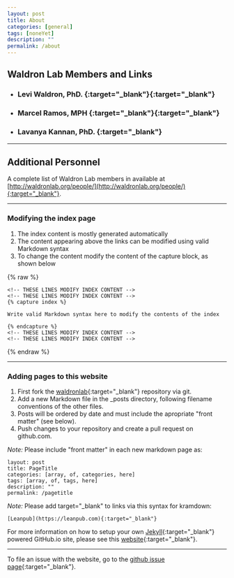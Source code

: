 ```yaml
---
layout: post
title: About
categories: [general]
tags: [noneYet]
description: ""
permalink: /about
---
```


## Waldron Lab Members and Links

* ### Levi Waldron, PhD. [<i class="fa fa-github icon-link"></i>](https://github.com/lwaldron){:target="_blank"}[<i class="fa fa-twitter  icon-link"></i>](https://twitter.com/LeviWaldron1){:target="_blank"}
* ### Marcel Ramos, MPH [<i class="fa fa-github  icon-link"></i>](https://github.com/LiNk-NY){:target="_blank"}[<i class="fa fa-twitter  icon-link"></i>](https://twitter.com/M2RUseR){:target="_blank"}
* ### Lavanya Kannan, PhD. [<i class="fa fa-github  icon-link"></i>](https://github.com/lavkan){:target="_blank"}
---

## Additional Personnel

A complete list of Waldron Lab members in available at [http://waldronlab.org/people/](http://waldronlab.org/people/){:target="_blank"}.

---

### Modifying the index page

1. The index content is mostly generated automatically
2. The content appearing above the links can be modified using valid Markdown syntax
3. To change the content modify the content of the capture block, as shown below

{% raw %}
~~~~~~
<!-- THESE LINES MODIFY INDEX CONTENT -->
<!-- THESE LINES MODIFY INDEX CONTENT -->
{% capture index %}

Write valid Markdown syntax here to modify the contents of the index

{% endcapture %}
<!-- THESE LINES MODIFY INDEX CONTENT -->
<!-- THESE LINES MODIFY INDEX CONTENT -->
~~~~~~
{% endraw %}

---

### Adding pages to this website

1. First fork the [waldronlab][]{:target="_blank"} repository via git.
2. Add a new Markdown file in the _posts directory, following filename conventions of the other files.
3. Posts will be ordered by date and must include the apropriate "front matter" (see below).
4. Push changes to your repository and create a pull request on github.com.

*Note:* Please include "front matter" in each new markdown page as:

~~~~~~
layout: post
title: PageTitle
categories: [array, of, categories, here]
tags: [array, of, tags, here]
description: ""
permalink: /pagetitle
~~~~~~

*Note:* Please add target="_blank" to links via this syntax for kramdown:

~~~~~~
[Leanpub](https://leanpub.com){:target="_blank"}
~~~~~~

For more information on how to setup your own [Jekyll][]{:target="_blank"} powered GitHub.io site, please see this [website](http://www.stephaniehicks.com/githubPages_tutorial/pages/githubpages-jekyll.html){:target="_blank"}.

---

To file an issue with the website, go to the [github issue page][]{:target="_blank"}.


[waldronlab]: https://github.com/waldronlab/waldronlab.github.io/
[github issue page]: https://github.com/waldronlab/waldronlab.github.io/issues
[Jekyll]: http://jekyllrb.com/
